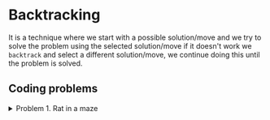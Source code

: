# Backtracking

It is a technique where we start with a possible solution/move and we try to solve the problem using the selected solution/move if it doesn't work we `backtrack` and select a different solution/move, we continue doing this until the problem is solved.

## Coding problems

<details>
  <summary>Problem 1. Rat in a maze</summary>
  
  A Maze is given as `n * n` binary matrix of blocks where source block is the upper left most block i.e., `maze[0][0]` and destination block is lower rightmost block i.e., `maze[n-1][n-1]`. A rat starts from source and has to reach the destination. The rat can move only in two directions: forward and down. 
  
  In the maze matrix, `0` means the block is a dead end and `1` means the block can be used in the path from source to destination. 
</details>
